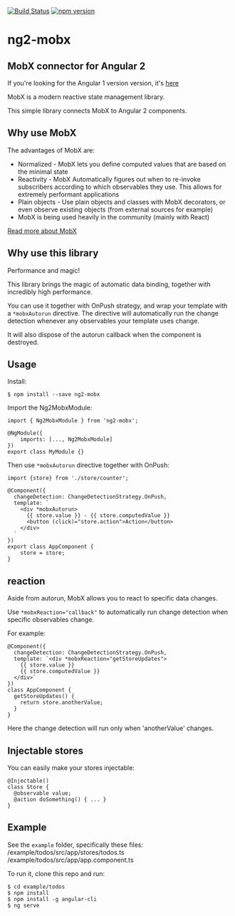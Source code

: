 [![Build Status](https://travis-ci.org/500tech/ng2-mobx.svg?branch=master)](https://travis-ci.org/500tech/ng2-mobx)
[![npm version](https://badge.fury.io/js/ng2-mobx.svg)](https://badge.fury.io/js/ng2-mobx)
# ng2-mobx

## MobX connector for Angular 2
If you're looking for the Angular 1 version version, it's [here](https://github.com/500tech/ng-mobx)

MobX is a modern reactive state management library.

This simple library connects MobX to Angular 2 components.

## Why use MobX
The advantages of MobX are:
* Normalized - MobX lets you define computed values that are based on the minimal state
* Reactivity - MobX Automatically figures out when to re-invoke subscribers according to which observables they use. This allows for extremely performant applications
* Plain objects - Use plain objects and classes with MobX decorators, or even observe existing objects (from external sources for example)
* MobX is being used heavily in the community (mainly with React)

<a href="http://mobxjs.github.io/mobx" target="_blank">Read more about MobX</a>

## Why use this library
Performance and magic!

This library brings the magic of automatic data binding, together with incredibly high performance.

You can use it together with OnPush strategy, and wrap your template with a `*mobxAutorun` directive.
The directive will automatically run the change detection whenever any observables your template uses change.

It will also dispose of the autorun callback when the component is destroyed.

## Usage

Install:
```
$ npm install --save ng2-mobx
```

Import the Ng2MobxModule:
```
import { Ng2MobxModule } from 'ng2-mobx';

@NgModule({
    imports: [..., Ng2MobxModule]
})
export class MyModule {}
```

Then use `*mobxAutorun` directive together with OnPush:
```
import {store} from './store/counter';

@Component({
  changeDetection: ChangeDetectionStrategy.OnPush,
  template: `
    <div *mobxAutorun>
      {{ store.value }} - {{ store.computedValue }}
      <button (click)="store.action">Action</button>
    </div>
  `
})
export class AppComponent {
    store = store;
}
```

## reaction
Aside from autorun, MobX allows you to react to specific data changes.

Use `*mobxReaction="callback"` to automatically run change detection when specific observables change.

For example:
```
@Component({
  changeDetection: ChangeDetectionStrategy.OnPush,
  template: `<div *mobxReaction="getStoreUpdates">
    {{ store.value }}
    {{ store.computedValue }}
  </div>`
})
class AppComponent {
  getStoreUpdates() {
    return store.anotherValue;
  }
}
```
Here the change detection will run only when 'anotherValue' changes.

## Injectable stores
You can easily make your stores injectable:
```
@Injectable()
class Store {
  @observable value;
  @action doSomething() { ... }
}
```

## Example
See the `example` folder, specifically these files:
/example/todos/src/app/stores/todos.ts
/example/todos/src/app/app.component.ts

To run it, clone this repo and run:
```
$ cd example/todos
$ npm install
$ npm install -g angular-cli
$ ng serve
```
